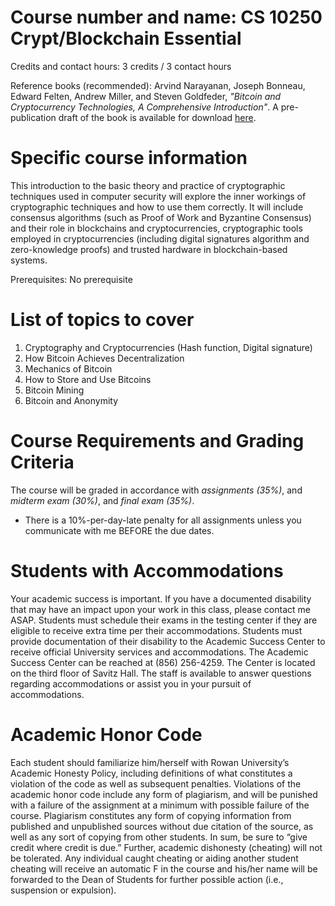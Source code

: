 Course number and name:	CS 10250 Crypt/Blockchain Essential
====

Credits and contact hours:	3 credits / 3 contact hours

Reference books (recommended): Arvind Narayanan, Joseph Bonneau, Edward Felten, Andrew Miller, and Steven Goldfeder, *"Bitcoin and Cryptocurrency Technologies, A Comprehensive Introduction"*. A pre-publication draft of the book is available for download [here](https://d28rh4a8wq0iu5.cloudfront.net/bitcointech/readings/princeton_bitcoin_book.pdf).

Specific course information
====
This introduction to the basic theory and practice of cryptographic techniques used in computer security will explore the inner workings of cryptographic techniques and how to use them correctly. It will include consensus algorithms (such as Proof of Work and Byzantine Consensus) and their role in blockchains and cryptocurrencies, cryptographic tools employed in cryptocurrencies (including digital signatures algorithm and zero-knowledge proofs) and trusted hardware in blockchain-based systems. 

Prerequisites: 	No prerequisite

List of topics to cover
====
1. Cryptography and Cryptocurrencies (Hash function, Digital signature)
2. How Bitcoin Achieves Decentralization
3. Mechanics of Bitcoin
4. How to Store and Use Bitcoins
5. Bitcoin Mining
6. Bitcoin and Anonymity
   
Course Requirements and Grading Criteria
====
The course will be graded in accordance with *assignments (35%)*, and *midterm exam (30%)*, and *final exam (35%)*. 


* There is a 10%-per-day-late penalty for all assignments unless you communicate with me BEFORE the due dates. 

Students with Accommodations
====
Your academic success is important. If you have a documented disability that may have an impact upon your work in this class, please contact me ASAP. Students must schedule their exams in the testing center if they are eligible to receive extra time per their accommodations. Students must provide documentation of their disability to the Academic Success Center to receive official University services and accommodations. The Academic Success Center can be reached at (856) 256-4259. The Center is located on the third floor of Savitz Hall. The staff is available to answer questions regarding accommodations or assist you in your pursuit of accommodations.

Academic Honor Code
====
Each student should familiarize him/herself with Rowan University’s Academic Honesty Policy, including definitions of what constitutes a violation of the code as well as subsequent penalties.  Violations of the academic honor code include any form of plagiarism, and will be punished with a failure of the assignment at a minimum with possible failure of the course.  Plagiarism constitutes any form of copying information from published and unpublished sources without due citation of the source, as well as any sort of copying from other students.  In sum, be sure to “give credit where credit is due.” Further, academic dishonesty (cheating) will not be tolerated. Any individual caught cheating or aiding another student cheating will receive an automatic F in the course and his/her name will be forwarded to the Dean of Students for further possible action (i.e., suspension or expulsion).

